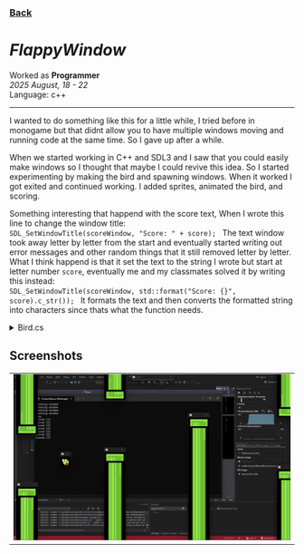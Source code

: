 <head>
  <title>FlappyWindow</title>
</head>

### [Back](..)
# *FlappyWindow*

Worked as **Programmer**    
*2025 August, 18 - 22*   
Language: c++    

---

I wanted to do something like this for a little while, I tried before in monogame but that didnt allow you to have multiple windows moving and running code at the same time. So I gave up after a while.

When we started working in C++ and SDL3 and I saw that you could easily make windows so I thought that maybe I could revive this idea. So I started experimenting by making the bird and spawning windows. When it worked I got exited and continued working. I added sprites, animated the bird, and scoring.

Something interesting that happend with the score text, When I wrote this line to change the window title:
<code>
SDL_SetWindowTitle(scoreWindow, "Score: " + score);
</code>
The text window took away letter by letter from the start and eventually started writing out error messages and other random things that it still removed letter by letter. What I think happend is that it set the text to the string I wrote but start at letter number <code>score</code>, eventually me and my classmates solved it by writing this instead:
<code>
SDL_SetWindowTitle(scoreWindow, std::format("Score: {}", score).c_str());
</code>
It formats the text and then converts the formatted string into characters since thats what the function needs.

<details>
<summary>Bird.cs</summary>
<pre>
<code>
void Bird::Tick()
{
	switch (game-&gt;gameState)
	{
	case Game::GameState::Start:
		Start();
		break;
	case Game::GameState::Playing:
		Playing();
		break;
	case Game::GameState::Dead:
		Dead();
		break;
	}
}

void Bird::Start()
{
	position-&gt;y = 0;
	velocity = 0;
	const bool* keys = SDL_GetKeyboardState(NULL);
	SDL_PumpEvents();
	if (keys[SDL_SCANCODE_SPACE])
	{
		game-&gt;SetGameState(Game::GameState::Playing);
		std::cout &lt;&lt; "Play" &lt;&lt; '\n';
	}

	CoordinateConverter::SetWindowWorldPositionCentered(window, *(position));
}

void Bird::Playing()
{
	const bool* keys = SDL_GetKeyboardState(NULL);
	SDL_PumpEvents();
	velocity += gravity * game-&gt;fdata.deltaTime;
	if (keys[SDL_SCANCODE_SPACE] && !flapped) {
		if (velocity &lt; 0)
		{
			velocity = flapPower;
		}
		else
		{
			velocity += flapPower * 0.75;
		}
		if (velocity &gt; maxVelocity) { velocity = maxVelocity; }
		flapped = true;
	}
	if (!keys[SDL_SCANCODE_SPACE]) { flapped = false; }

	if (position-&gt;y &gt; CoordinateConverter::worldHeight/2) //Ceiling handling
	{
 		velocity = 0;
		position-&gt;y = CoordinateConverter::worldHeight / 2;
	}
	else if (position-&gt;y &lt; -CoordinateConverter::worldHeight / 2) //Floor handling
	{
		game-&gt;SetGameState(Game::GameState::Dead);
	}

	position-&gt;y += velocity * game-&gt;fdata.deltaTime;
	CoordinateConverter::SetWindowWorldPositionCentered(window, *(position));
}

void Bird::Dead()
{
	const bool* keys = SDL_GetKeyboardState(NULL);
	SDL_PumpEvents();
	if (keys[SDL_SCANCODE_SPACE])
	{
		game-&gt;SetGameState(Game::GameState::Start);
		std::cout &lt;&lt; "Restart" &lt;&lt; '\n';
	}
}

Bird::Bird(Game* game)
{
	this-&gt;game = game;
	window = SDL_CreateWindow("Bird", 100, 100, 0);
}
</code>
</pre>
</details>

## Screenshots

<table>
  <tr>
    <td><img src="Images\Gameplay.png" /></td>
  </tr>
</table>
